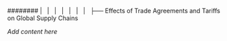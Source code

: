 ######## |   |   |   |   |   |   |   ├── Effects of Trade Agreements and Tariffs on Global Supply Chains

*Add content here*
